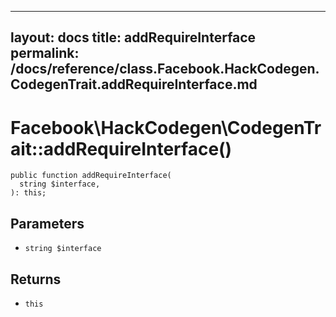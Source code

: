 
***

layout: docs
title: addRequireInterface
permalink: /docs/reference/class.Facebook.HackCodegen.CodegenTrait.addRequireInterface.md
---







# Facebook\\HackCodegen\\CodegenTrait::addRequireInterface()




``` Hack
public function addRequireInterface(
  string $interface,
): this;
```




## Parameters




* ` string $interface `




## Returns




- ` this `